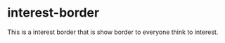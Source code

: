 interest-border
===============

This is a interest border that is show border to everyone think to interest.
